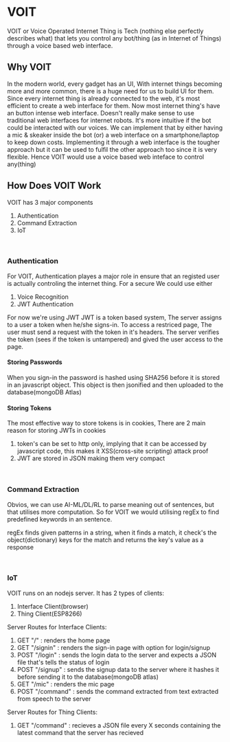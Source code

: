 # VOIT

VOIT or Voice Operated Internet Thing is Tech (nothing else perfectly describes what) that lets you control any bot/thing (as in Internet of Things) through a voice based web interface.

## Why VOIT

In the modern world, every gadget has an UI,
With internet things becoming more and more common, there is a huge need for us to build UI for them.
Since every internet thing is already connected to the web, it's most efficient to create a web interface for them.
Now most internet thing's have an button intense web interface. Doesn't really make sense to use traditional web interfaces for internet robots.
It's more intuitive if the bot could be interacted with our voices.
We can implement that by either having a mic & skeaker inside the bot (or) a web interface on a smartphone/laptop to keep down costs.
Implementing it through a web interface is the tougher approach but it can be used to fulfil the other approach too since it is very flexible.
Hence VOIT would use a voice based web inteface to control any(thing)

## How Does VOIT Work

VOIT has 3 major components

1. Authentication
2. Command Extraction
3. IoT

</br>

### Authentication

For VOIT, Authentication playes a major role in ensure that an registed user is actually controling the internet thing.
For a secure We could use either

1. Voice Recognition
2. JWT Authentication

For now we're using JWT
JWT is a token based system, The server assigns to a user a token when he/she signs-in.
To access a restriced page, The user must send a request with the token in it's headers.
The server verifies the token (sees if the token is untampered) and gived the user access to the page.

#### Storing Passwords

When you sign-in the password is hashed using SHA256 before it is stored in an javascript object.
This object is then jsonified and then uploaded to the database(mongoDB Atlas)

#### Storing Tokens

The most effective way to store tokens is in cookies,
There are 2 main reason for storing JWTs in cookies

1. token's can be set to http only, implying that it can be accessed by javascript code, this makes it XSS(cross-site scripting) attack proof
2. JWT are stored in JSON making them very compact

</br>

### Command Extraction

Obvios, we can use AI-ML/DL/RL to parse meaning out of sentences, but that utilises more computation.
So for VOIT we would utilising regEx to find predefined keywords in an sentence.

regEx finds given patterns in a string, when it finds a match, it check's the object(dictionary) keys for the match and returns the key's value as a response

</br>

### IoT

VOIT runs on an nodejs server. It has 2 types of clients:

1. Interface Client(browser)
2. Thing Client(ESP8266)

Server Routes for Interface Clients:

1. GET "/" : renders the home page
2. GET "/signin" : renders the sign-in page with option for login/signup
3. POST "/login" : sends the login data to the server and expects a JSON file that's tells the status of login
4. POST "/signup" : sends the signup data to the server where it hashes it before sending it to the database(mongoDB atlas)
5. GET "/mic" : renders the mic page
6. POST "/command" : sends the command extracted from text extracted from speech to the server

Server Routes for Thing Clients:

1. GET "/command" : recieves a JSON file every X seconds containing the latest command that the server has recieved
